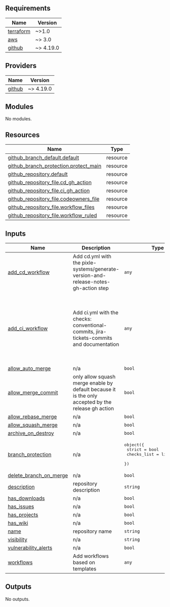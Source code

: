 <!-- BEGIN_TF_DOCS -->
## Requirements

| Name | Version |
|------|---------|
| <a name="requirement_terraform"></a> [terraform](#requirement\_terraform) | ~>1.0 |
| <a name="requirement_aws"></a> [aws](#requirement\_aws) | ~> 3.0 |
| <a name="requirement_github"></a> [github](#requirement\_github) | ~> 4.19.0 |

## Providers

| Name | Version |
|------|---------|
| <a name="provider_github"></a> [github](#provider\_github) | ~> 4.19.0 |

## Modules

No modules.

## Resources

| Name | Type |
|------|------|
| [github_branch_default.default](https://registry.terraform.io/providers/integrations/github/latest/docs/resources/branch_default) | resource |
| [github_branch_protection.protect_main](https://registry.terraform.io/providers/integrations/github/latest/docs/resources/branch_protection) | resource |
| [github_repository.default](https://registry.terraform.io/providers/integrations/github/latest/docs/resources/repository) | resource |
| [github_repository_file.cd_gh_action](https://registry.terraform.io/providers/integrations/github/latest/docs/resources/repository_file) | resource |
| [github_repository_file.ci_gh_action](https://registry.terraform.io/providers/integrations/github/latest/docs/resources/repository_file) | resource |
| [github_repository_file.codeowners_file](https://registry.terraform.io/providers/integrations/github/latest/docs/resources/repository_file) | resource |
| [github_repository_file.workflow_files](https://registry.terraform.io/providers/integrations/github/latest/docs/resources/repository_file) | resource |
| [github_repository_file.workflow_ruled](https://registry.terraform.io/providers/integrations/github/latest/docs/resources/repository_file) | resource |

## Inputs

| Name | Description | Type | Default | Required |
|------|-------------|------|---------|:--------:|
| <a name="input_add_cd_workflow"></a> [add\_cd\_workflow](#input\_add\_cd\_workflow) | Add cd.yml with the pixle-systems/generate-version-and-release-notes-gh-action step | `any` | <pre>{<br>  "semver": false,<br>  "tf_docs": false,<br>  "tf_folder": "./"<br>}</pre> | no |
| <a name="input_add_ci_workflow"></a> [add\_ci\_workflow](#input\_add\_ci\_workflow) | Add ci.yml with the checks: conventional-commits, jira-tickets-commits and documentation | `any` | <pre>{<br>  "ensure_conventional_commits": false,<br>  "ensure_documentation": false,<br>  "ensure_jira_tickets": false,<br>  "terraform": {<br>    "tf_folder": "./",<br>    "tf_validate_iac": false,<br>    "tf_validate_security": false<br>  }<br>}</pre> | no |
| <a name="input_allow_auto_merge"></a> [allow\_auto\_merge](#input\_allow\_auto\_merge) | n/a | `bool` | `false` | no |
| <a name="input_allow_merge_commit"></a> [allow\_merge\_commit](#input\_allow\_merge\_commit) | only allow squash merge enable by default because it is the only accepted by the release gh action | `bool` | `false` | no |
| <a name="input_allow_rebase_merge"></a> [allow\_rebase\_merge](#input\_allow\_rebase\_merge) | n/a | `bool` | `false` | no |
| <a name="input_allow_squash_merge"></a> [allow\_squash\_merge](#input\_allow\_squash\_merge) | n/a | `bool` | `true` | no |
| <a name="input_archive_on_destroy"></a> [archive\_on\_destroy](#input\_archive\_on\_destroy) | n/a | `bool` | `true` | no |
| <a name="input_branch_protection"></a> [branch\_protection](#input\_branch\_protection) | n/a | <pre>object({<br>    strict      = bool<br>    checks_list = list(string)<br>  })</pre> | <pre>{<br>  "checks_list": [],<br>  "strict": true<br>}</pre> | no |
| <a name="input_delete_branch_on_merge"></a> [delete\_branch\_on\_merge](#input\_delete\_branch\_on\_merge) | n/a | `bool` | `true` | no |
| <a name="input_description"></a> [description](#input\_description) | repository description | `string` | n/a | yes |
| <a name="input_has_downloads"></a> [has\_downloads](#input\_has\_downloads) | n/a | `bool` | `false` | no |
| <a name="input_has_issues"></a> [has\_issues](#input\_has\_issues) | n/a | `bool` | `false` | no |
| <a name="input_has_projects"></a> [has\_projects](#input\_has\_projects) | n/a | `bool` | `false` | no |
| <a name="input_has_wiki"></a> [has\_wiki](#input\_has\_wiki) | n/a | `bool` | `false` | no |
| <a name="input_name"></a> [name](#input\_name) | repository name | `string` | n/a | yes |
| <a name="input_visibility"></a> [visibility](#input\_visibility) | n/a | `string` | `"public"` | no |
| <a name="input_vulnerability_alerts"></a> [vulnerability\_alerts](#input\_vulnerability\_alerts) | n/a | `bool` | `true` | no |
| <a name="input_workflows"></a> [workflows](#input\_workflows) | Add workflows based on templates | `any` | `{}` | no |

## Outputs

No outputs.
<!-- END_TF_DOCS -->